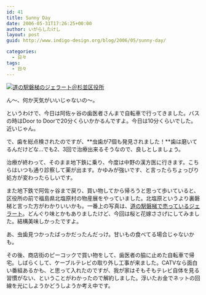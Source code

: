```yaml
---
id: 41
title: Sunny Day
date: 2006-05-31T17:26:25+00:00
author: いがらしたけし
layout: post
guid: http://www.indigo-design.org/blog/2006/05/sunny-day/

categories:
  - 日々
tags:
  - 日々
---
```

<a href="http://blog-imgs-29.fc2.com/a/r/m/armadillo75/060531a.jpg" target="_blank"><img src="http://blog-imgs-29.fc2.com/a/r/m/armadillo75/060531a.jpg" alt="道の駅磐梯のジェラート＠杉並区役所" border="0" /></a>
  
ん〜、何か天気がいいじゃないの〜。
  
というわけで、今日は阿佐ヶ谷の歯医者さんまで自転車で行ってきました。バスの時はDoor to Doorで20分くらいかかるんですよ。今日は10分くらいでした。近いじゃん。

<!--more-->


  
で、歯を総点検されたのですが、**虫歯が7個も発見されました！**歯は磨いてるんだけどな…でも2、3回で治療出来るそうなので、良しとしましょう。
  
治療が終わって、そのまま地下鉄に乗り、今度は中野の漢方医に行きます。こちらはいつも通り診察して薬が出ます。かゆみが強いです、と言ったらちょっぴり処方が変わったらしいです。
  
また地下鉄で阿佐ヶ谷まで戻り、買い物してから帰ろうと思って歩いていると、区役所の前で福島県北塩原村の物産展をやっていました。北塩原というより裏磐梯と言った方がわかりいいかも。一番上の写真は、<a href="http://www.vill.kitashiobara.fukushima.jp/roadstation.htm" target="_blank" class="broken_link">道の駅磐梯で売っているジェラート</a>。どんぐり味とかもありましたけど、今回は桜と花嫁ささげにしてみました。結構美味しかったですよ。
  
あ、虫歯見つかったばっかだったんだっけ。甘いもの食べてる場合じゃないかも。
  
その後、商店街のピーコックで買い物をして、歯医者の脇に止めた自転車で帰宅。しばらくして、ケーブルテレビの取り外し工事が来ました。CATVなら面白い番組あるかも、と思って入れたのですが、我が家はそもそもテレビ自体を見る習慣がない、ということがわかったので解約しました。浮いたお金でネットの回線を光にしようかどうしようか考え中です。
